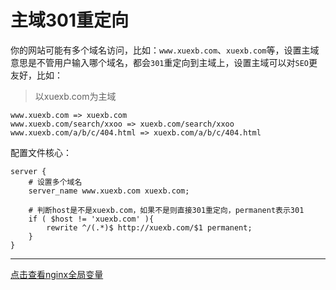 # 主域301重定向

你的网站可能有多个域名访问，比如：`www.xuexb.com`、`xuexb.com`等，设置主域意思是不管用户输入哪个域名，都会`301`重定向到主域上，设置主域可以对`SEO`更友好，比如：

> 以xuexb.com为主域

```
www.xuexb.com => xuexb.com
www.xuexb.com/search/xxoo => xuexb.com/search/xxoo
www.xuexb.com/a/b/c/404.html => xuexb.com/a/b/c/404.html
```

配置文件核心：

```
server {
    # 设置多个域名
    server_name www.xuexb.com xuexb.com;

    # 判断host是不是xuexb.com，如果不是则直接301重定向，permanent表示301
    if ( $host != 'xuexb.com' ){
        rewrite ^/(.*)$ http://xuexb.com/$1 permanent;
    }
}
```

---

[点击查看nginx全局变量](https://echo.xuexb.com/api/dump/path?a=1&%E4%B8%AD%E6%96%87=%E5%A5%BD%E7%9A%84#123)
